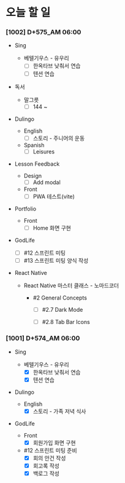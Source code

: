 # 오늘 할 일

### [1002] D+575_AM 06:00

- Sing

  - 베텔기우스 - 유우리
    - [ ] 한옥타브 낮춰서 연습
    - [ ] 텐션 연습
- 독서
  - 말그릇
    - [ ] 144 ~
- Dulingo
  - English
    - [ ] 스토리 - 주니어의 운동
  - Spanish
    - [ ] Leisures
- Lesson Feedback
  - Design
    - [ ] Add modal
  - Front
    - [ ] PWA 테스트(vite)
- Portfolio
  - Front
    - [ ] Home 화면 구현
- GodLife
  - [ ] #12 스프린트 미팅
  - [ ] #13 스프린트 미팅 양식 작성
- React Native

  - React Native 마스터 클래스 - 노마드코더

    - #2 General Concepts
      - [ ] #2.7 Dark Mode
      - [ ] #2.8 Tab Bar Icons



### [1001] D+574_AM 06:00

- Sing

  - 베텔기우스 - 유우리
    - [x] 한옥타브 낮춰서 연습
    - [x] 텐션 연습
- Dulingo
  - English
    - [x] 스토리 - 가족 저녁 식사
- GodLife
  - Front
    - [x] 회원가입 화면 구현
  - #12 스프린트 미팅 준비
    - [x] 회의 안건 작성
    - [x] 회고록 작성
    - [x] 백로그 작성

